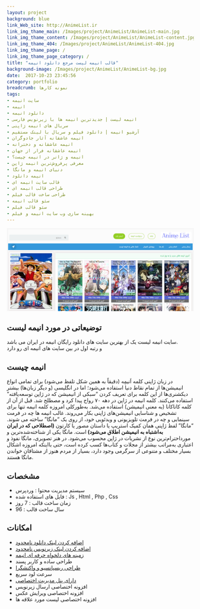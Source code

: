 ```yaml
---
layout: project
background: blue
link_Web_site: http://AnimeList.ir
link_img_thame_main: /Images/project/AnimeList/AnimeList-main.jpg
link_img_thame_content: /Images/project/AnimeList/AnimeList-content.jpg
link_img_thame_404: /Images/project/AnimeList/AnimeList-404.jpg
link_img_thame_page: /
link_img_thame_page_category: /
title: "قالب انیمه لیست مرجع دانلود انیمه"
background-image: /Images/project/AnimeList/AnimeList-bg.jpg
date:  2017-10-23 23:45:56
category: portfolio
breadcrumb: نمونه کارها
tags:
- سایت انیمه
- انیمه
- دانلود انیمه
- انیمه لیست | جدیدترین انیمه ها با زیرنویس فارسی
- سریال های انیمه ژاپنی
- آرشیو انیمه | دانلود فیلم و سریال با لینک مستقیم
- انیمه عاشقانه آثار جادوگران
- انیمه عاشقانه و دخترانه
- انیمه عاشقانه فرار از جهان
- انیمه و ژانر در انیمه چیست؟
- معرفی پرفروش‌ترین انیمه ژاپن
- دنیای انیمه و مانگا
- انیمه دانلود
- قالب سایت انیمه ای
- طراحی قالب انیمه ای
- طراحی ساخت قالب فیلم
- سئو قالب انیمه
- سئو قالب فیلم
- بهینه سازی وب سایت انیمه و فیلم
---
```


![قالب انیمه لیست][1]

[1]: /images/project/AnimeList/AnimeList-header.jpg "قالب انیمه لیست"


## توضیعاتی در مورد انیمه لیست 
سایت انیمه لیست یک از بهترین سایت های دانلود رایگان انیمه در ایران می باشد.
<br>
و رتبه اول در بین سایت های انیمه ای رو دارد


## انیمه چیست 
در زبان ژاپنی کلمه اَنیمِه (دقیقاً به همین شکل تلفظ می‌شود) برای تمامی انواع انیمیشن‌ها از تمام نقاط دنیا استفاده می‌شود؛ اما در انگلیسی (و دیگر زبان‌ها) بیشتر دیکشنری‌ها از این کلمه برای تعریف کردن “سبکی از انیمیشن که در ژاپن توسعه‌یافته” استفاده می‌کنند. کلمه انیمه در ژاپن در دهه ۷۰ رواج پیدا کرد و مصطلح شد. قبل از آن از کلمه کاتاکانا (به معنی انیمیشن) استفاده می‌شد. به‌طورکلی امروزه کلمه انیمه تنها برای تشخیص و شناسایی انیمیشن‌های ژاپنی بکار می‌روند. غالب انیمه ها چه در فرمت سینمایی و چه در فرمت تلویزیونی و ویدئویی خود، از روی یک “مانگا” ساخته می شوند. “مانگا” لفظ ژاپنی همان کمیک استریپ یا داستان مصور یا کارتون 
<b>
(اصطلاحی که در ایران به‌اشتباه به انیمیشن اطلاق می‌شود) 
</b>
است. مانگا یکی از شناخته‌شده‌ترین و مورداحترام‌ترین نوع از نشریات در ژاپن محسوب می‌شود. در هنر تصویری، مانگا نفوذ و اعتباری به‌مراتب بیشتر از مجلات و کتاب‌ها کسب کرده است، حتی بااینکه امروزه اشکال بسیار مختلف و متنوعی از سرگرمی وجود دارد، بسیار از مردم هنوز از مشتاقان خواندن مانگا هستند.

## مشخصات 
*   سیستم مدیریت محتوا : وردپرس
*   فایل های استفاده شده : Js , Html , Php , Css
*   زمان ساخت قالب : 7 روز
*   سال ساخت قالب : 96

## امکانات 
*   [اضافه کردن لینک دانلود نامحدود](/blog/Advanced-Custom-Fields "اضافه کردن لینک دانلود نامحدود")
*   [اضافه کردن لینک زیرنویس نامحدود](/blog/Advanced-Custom-Fields "اضافه کردن لینک زیرنویس نامحدود")
*   [زمینه های دلخواه حرفه ای انیمه](/blog/Advanced-Custom-Fields "زمینه های دلخواه حرفه ای انیمه")
*   طراحی ساده و کاربر پسند
*   [طراحی ریسپانسیو و واکنشگرا](/blog/Responsive-Web-Design "طراحی ریسپانسیو و واکنشگرا")
*   سرعت لود سریع
*   [دارای پنل مدیریت اختصاصی](/blog/Settings-panel "دارای پنل مدیریت اختصاصی")
*   افزونه اختصاصی ارسال زیرنویس
*   افزونه اختصاصی ویرایش عکس
*   افزونه اختصاصی لیست مورد علاقه ها




